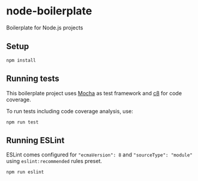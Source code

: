 # node-boilerplate
Boilerplate for Node.js projects

## Setup

```
npm install
```

## Running tests

This boilerplate project uses [Mocha](https://github.com/mochajs/mocha) as test framework and [c8](https://github.com/bcoe/c8) for code coverage.

To run tests including code coverage analysis, use:

```
npm run test
```

## Running ESLint

ESLint comes configured for `"ecmaVersion": 8` and `"sourceType": "module"` using `eslint:recommended` rules preset. 

```
npm run eslint
```
